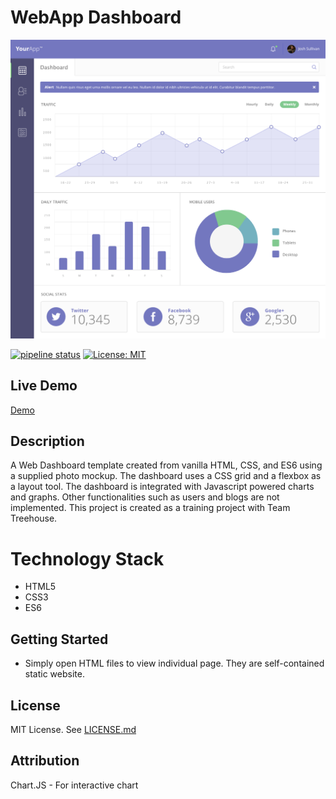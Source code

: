 # WebApp Dashboard

![WebApp Dashboard](banner.png)

[![pipeline status](https://gitlab.com/As-12/Treehouse-FEWD/badges/Project07/pipeline.svg)](https://gitlab.com/As-12/Treehouse-FEWD/-/commits/Project07) [![License: MIT](https://img.shields.io/badge/License-MIT-yellow.svg)](https://opensource.org/licenses/MIT)

## Live Demo

[Demo](https://webapp-mock-dashboard.as12production.com/)

## Description

A Web Dashboard template created from vanilla HTML, CSS, and ES6 using a supplied photo mockup. The dashboard uses a CSS grid and a flexbox as a layout tool. The dashboard is integrated with Javascript powered charts and graphs. Other functionalities such as users and blogs are not implemented. This project is created as a training project with Team Treehouse.

# Technology Stack

- HTML5
- CSS3
- ES6

## Getting Started

- Simply open HTML files to view individual page. They are self-contained static website.

## License

MIT License. See [LICENSE.md](LICENSE.md)

## Attribution

Chart.JS - For interactive chart
